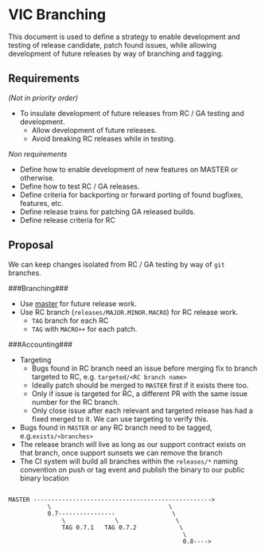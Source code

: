 # VIC Branching

This document is used to define a strategy to enable development and testing of
release candidate, patch found issues, while allowing development of future
releases by way of branching and tagging.

## Requirements

_(Not in priority order)_
* To insulate development of future releases from RC / GA testing and development.
  * Allow development of future releases.
  * Avoid breaking RC releases while in testing.

_Non requirements_
* Define how to enable development of new features on MASTER or otherwise.
* Define how to test RC / GA releases.
* Define criteria for backporting or forward porting of found bugfixes, features, etc.
* Define release trains for patching GA released builds.
* Define release criteria for RC

## Proposal

We can keep changes isolated from RC / GA testing by way of `git` branches.

###Branching###
* Use [master](http://github.com/vmware/vic) for future release work.
* Use RC branch (`releases/MAJOR.MINOR.MACRO`) for RC release work.
  * `TAG` branch for each RC
  * `TAG` with `MACRO++` for each patch.

###Accounting###
* Targeting
  * Bugs found in RC branch need an issue before merging fix to branch targeted to RC, e.g. `targeted/<RC branch name>`
  * Ideally patch should be merged to `MASTER` first if it exists there too.
  * Only if issue is targeted for RC, a different PR with the same issue number for the RC branch.
  * Only close issue after each relevant and targeted release has had a fixed merged to it.  We can use targeting to verify this.
* Bugs found in `MASTER` or any RC branch need to be tagged, e.g.`exists/<branches>`
* The release branch will live as long as our support contract exists on that branch, once support sunsets we can remove the branch
* The CI system will build all branches within the `releases/*` naming convention on push or tag event and publish the binary to our public binary location

```

MASTER -------------------------------------------------->
           \                                 \
           0.7----------------                \
               \              \                \
               TAG 0.7.1   TAG 0.7.2            \
                                                 \
                                                 0.8---->


```
